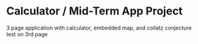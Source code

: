 # Calculator / Mid-Term App Project

3 page application with calculator, embedded map, and collatz conjecture test on 3rd page
